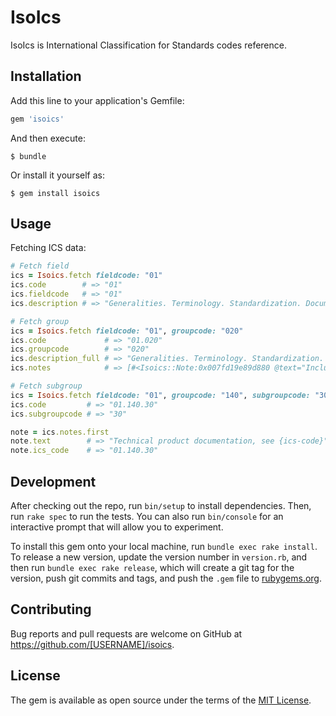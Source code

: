 # IsoIcs

IsoIcs is International Classification for Standards codes reference.

## Installation

Add this line to your application's Gemfile:

```ruby
gem 'isoics'
```

And then execute:

    $ bundle

Or install it yourself as:

    $ gem install isoics

## Usage

Fetching ICS data:
```ruby
# Fetch field
ics = Isoics.fetch fieldcode: "01"
ics.code        # => "01"
ics.fieldcode   # => "01"
ics.description # => "Generalities. Terminology. Standardization. Documentation"

# Fetch group
ics = Isoics.fetch fieldcode: "01", groupcode: "020"
ics.code             # => "01.020"
ics.groupcode        # => "020"
ics.description_full # => "Generalities. Terminology. Standardization. Documentation. Terminology (principles and coordination)."
ics.notes            # => [#<Isoics::Note:0x007fd19e89d880 @text="Including terminography", @ics_code=nil>]

# Fetch subgroup
ics = Isoics.fetch fieldcode: "01", groupcode: "140", subgroupcode: "30"
ics.code         # => "01.140.30"
ics.subgroupcode # => "30"

note = ics.notes.first
note.text        # => "Technical product documentation, see {ics-code}"
note.ics_code    # => "01.140.30"
```

## Development

After checking out the repo, run `bin/setup` to install dependencies. Then, run `rake spec` to run the tests. You can also run `bin/console` for an interactive prompt that will allow you to experiment.

To install this gem onto your local machine, run `bundle exec rake install`. To release a new version, update the version number in `version.rb`, and then run `bundle exec rake release`, which will create a git tag for the version, push git commits and tags, and push the `.gem` file to [rubygems.org](https://rubygems.org).

## Contributing

Bug reports and pull requests are welcome on GitHub at https://github.com/[USERNAME]/isoics.

## License

The gem is available as open source under the terms of the [MIT License](https://opensource.org/licenses/MIT).
